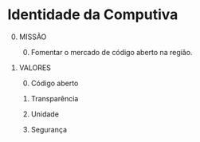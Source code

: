 Identidade da Computiva
=======================

0. MISSÃO

	0. Fomentar o mercado de código aberto na região.

0. VALORES

	0. Código aberto

	0. Transparência

	0. Unidade

	0. Segurança
